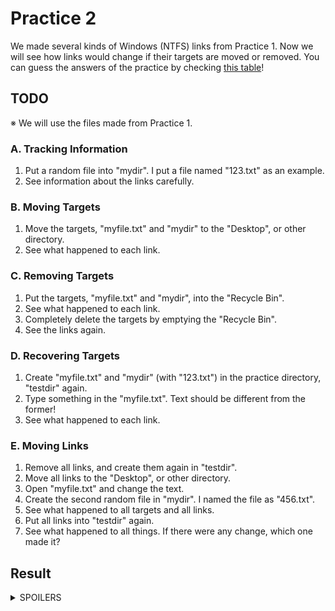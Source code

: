 # Practice 2
We made several kinds of Windows (NTFS) links from Practice 1.
Now we will see how links would change if their targets are moved or removed.
You can guess the answers of the practice by checking [this table](https://github.com/reruo321/OS-Self-Study/tree/main/_Appendix/File%20System/Link/Windows#links-in-windows)!

## TODO
※ We will use the files made from Practice 1.
### A. Tracking Information
1. Put a random file into "mydir". I put a file named "123.txt" as an example.
2. See information about the links carefully.

### B. Moving Targets
1. Move the targets, "myfile.txt" and "mydir" to the "Desktop", or other directory.
2. See what happened to each link.

### C. Removing Targets
1. Put the targets, "myfile.txt" and "mydir", into the "Recycle Bin".
2. See what happened to each link.
3. Completely delete the targets by emptying the "Recycle Bin".
4. See the links again.

### D. Recovering Targets
1. Create "myfile.txt" and "mydir" (with "123.txt") in the practice directory, "testdir" again.
2. Type something in the "myfile.txt". Text should be different from the former!
3. See what happened to each link.

### E. Moving Links
1. Remove all links, and create them again in "testdir".
2. Move all links to the "Desktop", or other directory.
3. Open "myfile.txt" and change the text.
4. Create the second random file in "mydir". I named the file as "456.txt".
5. See what happened to all targets and all links.
6. Put all links into "testdir" again.
7. See what happened to all things. If there were any change, which one made it?

## Result
<details><summary>SPOILERS</summary>
### 1-a. Shortcut - File

![shortf see](https://github.com/reruo321/OS-Self-Study/assets/48712088/25a5981f-621e-4b0d-896f-bdbd2ec3eb83)



### 1-b. Shortcut - Directory
![shortd see](https://github.com/reruo321/OS-Self-Study/assets/48712088/a9b759d5-ba6a-4d08-900c-afd53f864674)

### 2. Junction
![junc see](https://github.com/reruo321/OS-Self-Study/assets/48712088/e4c378d7-6c6f-436f-82fb-d3fee93eb48e)

#### 3-a. Symbolic Link - File
![symf see](https://github.com/reruo321/OS-Self-Study/assets/48712088/45db1d20-38bf-4a2a-a976-bde3f7f39e10)

#### 3-b. Symbolic Link - Directory
![symd see](https://github.com/reruo321/OS-Self-Study/assets/48712088/616b545e-c974-4c2b-94d5-f5e01409e4d9)

#### 4. Hard Link
![hard see](https://github.com/reruo321/OS-Self-Study/assets/48712088/34b33666-dc6d-43c4-81c2-c9e374fc7304)

</details>
